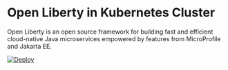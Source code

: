 # Open Liberty in Kubernetes Cluster

Open Liberty is an open source framework for building fast and efficient cloud-native Java microservices empowered by features from MicroProfile and Jakarta EE. 

[![Deploy](https://jelastic.com/getithosted/button.png)](https://jelastic.com/install-application/?manifest=https://raw.githubusercontent.com/jelastic-jps/openliberty/master/manifest.yml)
